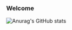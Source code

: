 ### Welcome 

![Anurag's GitHub stats](https://github-readme-stats.vercel.app/api?username=ethan7lesar&theme=shadow_red&show_icons=true)

<!--
**ethan7lesar/ethan7lesar** is a ✨ _special_ ✨ repository because its `README.md` (this file) appears on your GitHub profile.

Here are some ideas to get you started:

- 🔭 I’m currently working on ...
- 🌱 I’m currently learning ...
- 👯 I’m looking to collaborate on ...
- 🤔 I’m looking for help with ...
- 💬 Ask me about ...
- 📫 How to reach me: ...
- 😄 Pronouns: ...
- ⚡ Fun fact: ...
-->
